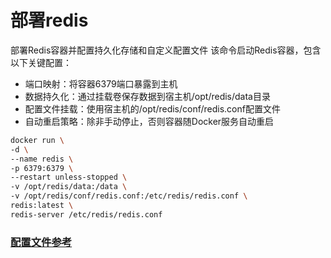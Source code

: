 # 部署redis

 部署Redis容器并配置持久化存储和自定义配置文件
 该命令启动Redis容器，包含以下关键配置：
 - 端口映射：将容器6379端口暴露到主机
 - 数据持久化：通过挂载卷保存数据到宿主机/opt/redis/data目录
 - 配置文件挂载：使用宿主机的/opt/redis/conf/redis.conf配置文件
 - 自动重启策略：除非手动停止，否则容器随Docker服务自动重启


```sh
docker run \
-d \
--name redis \
-p 6379:6379 \
--restart unless-stopped \
-v /opt/redis/data:/data \
-v /opt/redis/conf/redis.conf:/etc/redis/redis.conf \
redis:latest \
redis-server /etc/redis/redis.conf
```
### [配置文件参考](https://redis.io/docs/latest/operate/oss_and_stack/management/config/)
